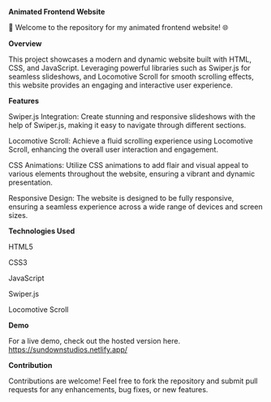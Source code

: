 ****Animated Frontend Website****

🚀 Welcome to the repository for my animated frontend website! 🌐

**Overview**

This project showcases a modern and dynamic website built with HTML, CSS, and JavaScript. 
Leveraging powerful libraries such as Swiper.js for seamless slideshows, and Locomotive Scroll for smooth scrolling effects, this website provides an engaging and interactive user experience.

**Features**

Swiper.js Integration: Create stunning and responsive slideshows with the help of Swiper.js, making it easy to navigate through different sections.

Locomotive Scroll: Achieve a fluid scrolling experience using Locomotive Scroll, enhancing the overall user interaction and engagement.

CSS Animations: Utilize CSS animations to add flair and visual appeal to various elements throughout the website, ensuring a vibrant and dynamic presentation.

Responsive Design: The website is designed to be fully responsive, ensuring a seamless experience across a wide range of devices and screen sizes.

**Technologies Used**


HTML5

CSS3

JavaScript

Swiper.js

Locomotive Scroll

**Demo**

For a live demo, check out the hosted version here.
https://sundownstudios.netlify.app/

**Contribution**

Contributions are welcome! Feel free to fork the repository and submit pull requests for any enhancements, bug fixes, or new features.
